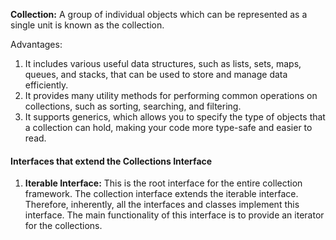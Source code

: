 **Collection:** A group of individual objects which can be represented as a single unit is known as the collection.

Advantages:
1. It includes various useful data structures, such as lists, sets, maps, queues, and stacks, that can be used to store and manage data efficiently.
2. It provides many utility methods for performing common operations on collections, such as sorting, searching, and filtering.
3. It supports generics, which allows you to specify the type of objects that a collection can hold, making your code more type-safe and easier to read.

#### Interfaces that extend the Collections Interface

1. **Iterable Interface:** This is the root interface for the entire collection framework. The collection interface extends the iterable interface. Therefore, inherently, all the interfaces and classes implement this interface. The main functionality of this interface is to provide an iterator for the collections.